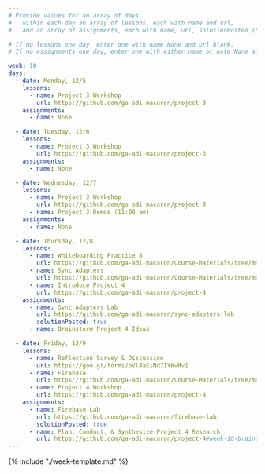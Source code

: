```yaml
---
# Provide values for an array of days,
#   within each day an array of lessons, each with name and url,
#   and an array of assignments, each with name, url, solutionPosted (boolean) and note.

# If no lessons one day, enter one with name None and url blank.
# If no assignments one day, enter one with either name or note None and url blank.

week: 10
days:
  - date: Monday, 12/5
    lessons:
      - name: Project 3 Workshop
        url: https://github.com/ga-adi-macaron/project-3
    assignments:
      - name: None

  - date: Tuesday, 12/6
    lessons:
      - name: Project 3 Workshop
        url: https://github.com/ga-adi-macaron/project-3
    assignments:
      - name: None

  - date: Wednesday, 12/7
    lessons:
      - name: Project 3 Workshop
        url: https://github.com/ga-adi-macaron/project-3
      - name: Project 3 Demos (11:00 am)
    assignments:
      - name: None

  - date: Thursday, 12/8
    lessons:
      - name: Whiteboarding Practice 8
        url: https://github.com/ga-adi-macaron/Course-Materials/tree/master/lessons/computer-science-and-interview-prep/whiteboarding-practice-8
      - name: Sync Adapters
        url: https://github.com/ga-adi-macaron/Course-Materials/tree/master/lessons/android-technologies-and-services/sync-adapters-lesson
      - name: Introduce Project 4
        url: https://github.com/ga-adi-macaron/project-4
    assignments:
      - name: Sync Adapters Lab
        url: https://github.com/ga-adi-macaron/sync-adapters-lab
        solutionPosted: true
      - name: Brainstorm Project 4 Ideas

  - date: Friday, 12/9
    lessons:
      - name: Reflection Survey & Discussion
        url: https://goo.gl/forms/bVl4aEiNd7IY6wRv1
      - name: Firebase
        url: https://github.com/ga-adi-macaron/Course-Materials/tree/master/lessons/databases/firebase-lesson
      - name: Project 4 Workshop
        url: https://github.com/ga-adi-macaron/project-4
    assignments:
      - name: Firebase Lab
        url: https://github.com/ga-adi-macaron/firebase-lab
        solutionPosted: true
      - name: Plan, Conduct, & Synthesize Project 4 Research
        url: https://github.com/ga-adi-macaron/project-4#week-10-brainstorming-and-research
---
```


{% include "./week-template.md" %}
